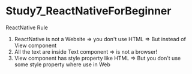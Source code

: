 # Study7_ReactNativeForBeginner

ReactNative Rule

1. ReactNative is not a Website
   => you don't use HTML
   => But instead of View component
2. All the text are inside Text component
   => is not a browser!
3. View component has style property like HTML
   => But you don't use some style property where use in Web
